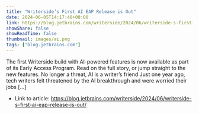 ```yaml
---
title: "Writerside’s First AI EAP Release is Out"
date: 2024-06-05T14:17:40+00:00
link: https://blog.jetbrains.com/writerside/2024/06/writerside-s-first-ai-eap-release-is-out/
showShare: false
showReadTime: false
thumbnail: images/ai.png
tags: ["blog.jetbrains.com"]
---
```

The first Writerside build with AI-powered features is now available as part of its Early Access Program. Read on the full story, or jump straight to the new features. No longer a threat, AI is a writer’s friend Just one year ago, tech writers felt threatened by the AI breakthrough and were worried their jobs […]

- Link to article: https://blog.jetbrains.com/writerside/2024/06/writerside-s-first-ai-eap-release-is-out/